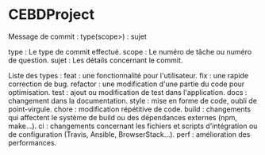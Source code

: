 # CEBDProject

Message de commit : type(scope>) : sujet

type : Le type de commit effectué.
scope : Le numéro de tâche ou numéro de question.
sujet : Les détails concernant le commit.

Liste des types :
feat : une fonctionnalité pour l'utilisateur.
fix : une rapide correction de bug.
refactor : une modification d'une partie du code pour optimisation.
test : ajout ou modification de test dans l'application.
docs : changement dans la documentation.
style : mise en forme de code, oubli de point-virgule.
chore : modification répétitive de code.
build : changements qui affectent le système de build ou des dépendances externes (npm, make...).
ci : changements concernant les fichiers et scripts d'intégration ou de configuration (Travis, Ansible, BrowserStack...).
perf : amélioration des performances.